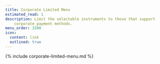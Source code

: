 ```yaml
---
title: Corporate Limited Menu
estimated_read: 1
description: Limit the selectable instruments to those that support
    corporate payment methods.
menu_order: 3200
icon:
  content: link
  outlined: true
---
```


{% include corporate-limited-menu.md %}
